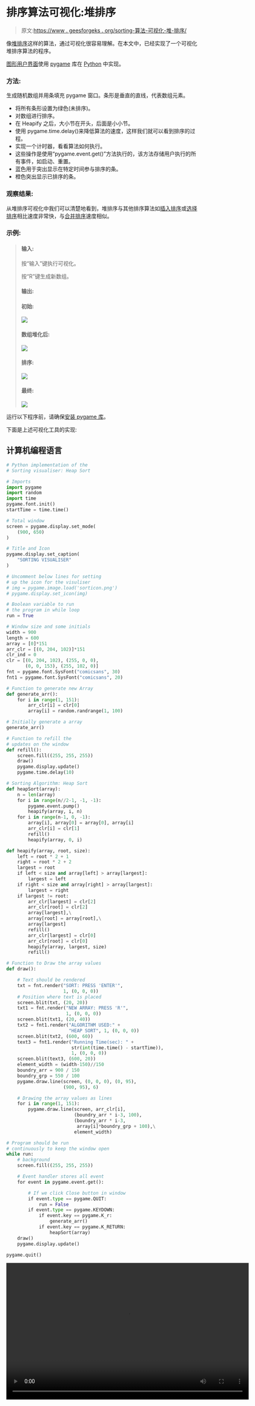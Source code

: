 # 排序算法可视化:堆排序

> 原文:[https://www . geesforgeks . org/sorting-算法-可视化-堆-排序/](https://www.geeksforgeeks.org/sorting-algorithm-visualization-heap-sort/)

像[堆排序](https://www.geeksforgeeks.org/heap-sort/)这样的算法，通过可视化很容易理解。在本文中，已经实现了一个可视化堆排序算法的程序。

[图形用户界面](https://www.geeksforgeeks.org/difference-between-cli-and-gui/)使用 [pygame](https://www.geeksforgeeks.org/introduction-to-pygame/) 库在 [Python](https://www.geeksforgeeks.org/python-programming-language/) 中实现。

### 方法:

生成随机数组并用条填充 pygame 窗口。条形是垂直的直线，代表数组元素。

*   将所有条形设置为绿色(未排序)。
*   对数组进行排序。
*   在 Heapify 之后，大小节在开头，后面是小小节。
*   使用 pygame.time.delay()来降低算法的速度，这样我们就可以看到排序的过程。
*   实现一个计时器，看看算法如何执行。
*   这些操作是使用“pygame.event.get()”方法执行的，该方法存储用户执行的所有事件，如启动、重置。
*   蓝色用于突出显示在特定时间参与排序的条。
*   橙色突出显示已排序的条。

### 观察结果:

从堆排序可视化中我们可以清楚地看到，堆排序与其他排序算法如[插入排序](https://www.geeksforgeeks.org/insertion-sort/)或[选择排序](https://www.geeksforgeeks.org/selection-sort/)相比速度非常快，与[合并排序](https://www.geeksforgeeks.org/merge-sort/)速度相似。

### 示例:

> #### 输入:
> 
> 按“输入”键执行可视化。
> 
> 按“R”键生成新数组。
> 
> #### 输出:
> 
> #### 初始:
> 
> ![](img/fbc596028afab6eaed64a2ea00fe931e.png)
> 
> #### 数组堆化后:
> 
> ![](img/bcc8373fde9e62a4878b36c14348b7d8.png)
> 
> #### 排序:
> 
> ![](img/7d700f914d478c180272086d81c6ec30.png)
> 
> #### 最终:
> 
> ![](img/e74a579c1a0742e6291ccf7ca778ccc0.png)

运行以下程序前，请确保[安装 pygame 库](https://www.geeksforgeeks.org/introduction-to-pygame/)。

下面是上述可视化工具的实现:

## 计算机编程语言

```py
# Python implementation of the
# Sorting visualiser: Heap Sort

# Imports
import pygame
import random
import time
pygame.font.init()
startTime = time.time()

# Total window
screen = pygame.display.set_mode(
    (900, 650)
)

# Title and Icon
pygame.display.set_caption(
    "SORTING VISUALISER"
)

# Uncomment below lines for setting
# up the icon for the visuliser
# img = pygame.image.load('sorticon.png')
# pygame.display.set_icon(img)

# Boolean variable to run
# the program in while loop
run = True

# Window size and some initials
width = 900
length = 600
array = [0]*151
arr_clr = [(0, 204, 102)]*151
clr_ind = 0
clr = [(0, 204, 102), (255, 0, 0),
       (0, 0, 153), (255, 102, 0)]
fnt = pygame.font.SysFont("comicsans", 30)
fnt1 = pygame.font.SysFont("comicsans", 20)

# Function to generate new Array
def generate_arr():
    for i in range(1, 151):
        arr_clr[i] = clr[0]
        array[i] = random.randrange(1, 100)

# Initially generate a array
generate_arr()

# Function to refill the
# updates on the window
def refill():
    screen.fill((255, 255, 255))
    draw()
    pygame.display.update()
    pygame.time.delay(10)

# Sorting Algorithm: Heap Sort
def heapSort(array):
    n = len(array)
    for i in range(n//2-1, -1, -1):
        pygame.event.pump()
        heapify(array, i, n)
    for i in range(n-1, 0, -1):
        array[i], array[0] = array[0], array[i]
        arr_clr[i] = clr[1]
        refill()
        heapify(array, 0, i)

def heapify(array, root, size):
    left = root * 2 + 1
    right = root * 2 + 2
    largest = root
    if left < size and array[left] > array[largest]:
        largest = left
    if right < size and array[right] > array[largest]:
        largest = right
    if largest != root:
        arr_clr[largest] = clr[2]
        arr_clr[root] = clr[2]
        array[largest],\
        array[root] = array[root],\
        array[largest]
        refill()
        arr_clr[largest] = clr[0]
        arr_clr[root] = clr[0]
        heapify(array, largest, size)
        refill()

# Function to Draw the array values
def draw():

    # Text should be rendered
    txt = fnt.render("SORT: PRESS 'ENTER'",
                     1, (0, 0, 0))
    # Position where text is placed
    screen.blit(txt, (20, 20))
    txt1 = fnt.render("NEW ARRAY: PRESS 'R'",
                      1, (0, 0, 0))
    screen.blit(txt1, (20, 40))
    txt2 = fnt1.render("ALGORITHM USED:" +
                       "HEAP SORT", 1, (0, 0, 0))
    screen.blit(txt2, (600, 60))
    text3 = fnt1.render("Running Time(sec): " +
                        str(int(time.time() - startTime)),
                        1, (0, 0, 0))
    screen.blit(text3, (600, 20))
    element_width = (width-150)//150
    boundry_arr = 900 / 150
    boundry_grp = 550 / 100
    pygame.draw.line(screen, (0, 0, 0), (0, 95),
                     (900, 95), 6)

    # Drawing the array values as lines
    for i in range(1, 151):
        pygame.draw.line(screen, arr_clr[i],
                         (boundry_arr * i-3, 100),
                         (boundry_arr * i-3,
                          array[i]*boundry_grp + 100),\
                         element_width)

# Program should be run
# continuously to keep the window open
while run:
    # background
    screen.fill((255, 255, 255))

    # Event handler stores all event
    for event in pygame.event.get():

        # If we click Close button in window
        if event.type == pygame.QUIT:
            run = False
        if event.type == pygame.KEYDOWN:
            if event.key == pygame.K_r:
                generate_arr()
            if event.key == pygame.K_RETURN:
                heapSort(array)
    draw()
    pygame.display.update()

pygame.quit()
```

<video class="wp-video-shortcode" id="video-447732-1" width="640" height="360" preload="metadata" controls=""><source type="video/mp4" src="https://media.geeksforgeeks.org/wp-content/uploads/20200708013104/heap-2020-07-08_01.30.09.mp4?_=1">[https://media.geeksforgeeks.org/wp-content/uploads/20200708013104/heap-2020-07-08_01.30.09.mp4](https://media.geeksforgeeks.org/wp-content/uploads/20200708013104/heap-2020-07-08_01.30.09.mp4)</video>